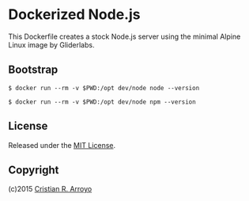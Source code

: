 # Dockerized Node.js

This Dockerfile creates a stock Node.js server using the minimal Alpine Linux image by Gliderlabs.

## Bootstrap

    $ docker run --rm -v $PWD:/opt dev/node node --version

    $ docker run --rm -v $PWD:/opt dev/node npm --version

## License

Released under the [MIT License](http://www.opensource.org/licenses/MIT).

## Copyright

(c)2015 [Cristian R. Arroyo](mailto:cristian.arroyo@vivaserver.com)
